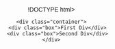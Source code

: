 !DOCTYPE html>
<html lang="en">
<head>
    <meta charset="UTF-8">
    <meta name="viewport" content="width=device-width, initial-scale=1.0">
    <title>Two Sequential Divs</title>
    <style>
        body {
            font-family: Arial, sans-serif;
            text-align: center;
        }
        .container {
            width: 80%;
            margin: 20px auto;
        }
        .box {
            padding: 20px;
            margin: 10px 0;
            border: 2px solid black;
            background-color: lightgray;
        }
    </style>
</head>
<body>

    <div class="container">
        <div class="box">First Div</div>
        <div class="box">Second Div</div>
    </div>

</body>
</html>
